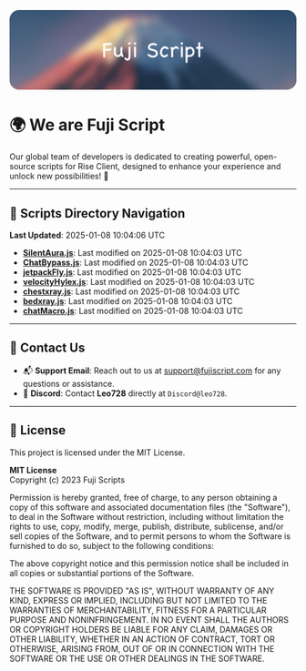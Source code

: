 ![Banner](.github/b.webp)

# 🌍 **We are Fuji Script**

Our global team of developers is dedicated to creating powerful, open-source scripts for Rise Client, designed to enhance your experience and unlock new possibilities! 🌟

---
<!-- SCRIPTS_NAVIGATION_START -->
## 📂 **Scripts Directory Navigation**

**Last Updated**: 2025-01-08 10:04:06 UTC

- **[SilentAura.js](scripts/SilentAura.js)**: Last modified on 2025-01-08 10:04:03 UTC
- **[ChatBypass.js](scripts/ChatBypass.js)**: Last modified on 2025-01-08 10:04:03 UTC
- **[jetpackFly.js](scripts/jetpackFly.js)**: Last modified on 2025-01-08 10:04:03 UTC
- **[velocityHylex.js](scripts/velocityHylex.js)**: Last modified on 2025-01-08 10:04:03 UTC
- **[chestxray.js](scripts/chestxray.js)**: Last modified on 2025-01-08 10:04:03 UTC
- **[bedxray.js](scripts/bedxray.js)**: Last modified on 2025-01-08 10:04:03 UTC
- **[chatMacro.js](scripts/chatMacro.js)**: Last modified on 2025-01-08 10:04:03 UTC

<!-- SCRIPTS_NAVIGATION_END -->

---

## 💬 **Contact Us**  
- 📬 **Support Email**: Reach out to us at [support@fujiscript.com](mailto:support@fujiscript.com) for any questions or assistance.  
- 💬 **Discord**: Contact **Leo728** directly at `Discord@leo728`.

---

## 📜 **License**

This project is licensed under the MIT License.  

**MIT License**  
Copyright (c) 2023 Fuji Scripts  

Permission is hereby granted, free of charge, to any person obtaining a copy of this software and associated documentation files (the "Software"), to deal in the Software without restriction, including without limitation the rights to use, copy, modify, merge, publish, distribute, sublicense, and/or sell copies of the Software, and to permit persons to whom the Software is furnished to do so, subject to the following conditions:  

The above copyright notice and this permission notice shall be included in all copies or substantial portions of the Software.  

THE SOFTWARE IS PROVIDED "AS IS", WITHOUT WARRANTY OF ANY KIND, EXPRESS OR IMPLIED, INCLUDING BUT NOT LIMITED TO THE WARRANTIES OF MERCHANTABILITY, FITNESS FOR A PARTICULAR PURPOSE AND NONINFRINGEMENT. IN NO EVENT SHALL THE AUTHORS OR COPYRIGHT HOLDERS BE LIABLE FOR ANY CLAIM, DAMAGES OR OTHER LIABILITY, WHETHER IN AN ACTION OF CONTRACT, TORT OR OTHERWISE, ARISING FROM, OUT OF OR IN CONNECTION WITH THE SOFTWARE OR THE USE OR OTHER DEALINGS IN THE SOFTWARE.  
